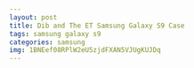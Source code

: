 ```yaml
---
layout: post
title: Dib and The ET Samsung Galaxy S9 Case
tags: samsung galaxy s9
categories: samsung
img: 1BNEef08RPlW2eU5zjdFXAN5VJUgKUJDq
---
```

